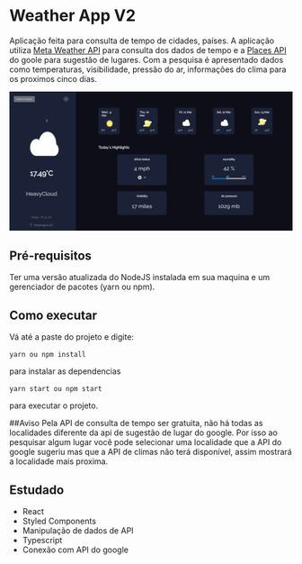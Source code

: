 # Weather App V2


Aplicação feita para consulta de tempo de cidades, países. A aplicação utiliza  [Meta Weather API](https://www.metaweather.com/api/) para consulta dos dados de tempo e a [Places API](https://developers.google.com/maps/documentation/places/web-service/overview?hl=vi) do goole para sugestão de lugares. Com a pesquisa é apresentado dados como temperaturas, visibilidade, pressão do ar, informações do clima para os proximos cinco dias.

<p align="center">
  <img src="/demo/weather-gif.gif" />
</p>


## Pré-requisitos
Ter uma versão atualizada do NodeJS instalada em sua maquina e um gerenciador de pacotes (yarn ou npm).

## Como executar
Vá até a paste do projeto e digite:
```
yarn ou npm install
```
para instalar as dependencias
```
yarn start ou npm start
```
para executar o projeto.

##Aviso
Pela API de consulta de tempo ser gratuita, não há todas as localidades diferente da api de sugestão de lugar do google. Por isso ao pesquisar algum lugar você pode selecionar uma localidade que a API do google sugeriu mas que a API de climas não terá disponível, assim mostrará a localidade mais proxima.

## Estudado
* React
* Styled Components
* Manipulação de dados de API
* Typescript
* Conexão com API do google
